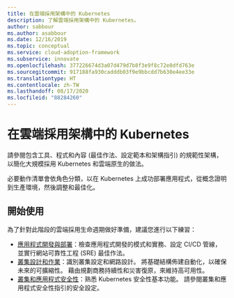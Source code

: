 ```yaml
---
title: 在雲端採用架構中的 Kubernetes
description: 了解雲端採用架構中的 Kubernetes。
author: sabbour
ms.author: asabbour
ms.date: 12/16/2019
ms.topic: conceptual
ms.service: cloud-adoption-framework
ms.subservice: innovate
ms.openlocfilehash: 377226674d3a07d479d7b8f3e9f8c72e0dfd763e
ms.sourcegitcommit: 917188fa930cadddb03f9e9bbcdd7b630e4ee33e
ms.translationtype: HT
ms.contentlocale: zh-TW
ms.lasthandoff: 08/17/2020
ms.locfileid: "88284260"
---
```

<!-- cSpell:ignore asabbour sabbour -->

# <a name="kubernetes-in-the-cloud-adoption-framework"></a>在雲端採用架構中的 Kubernetes

請參閱包含工具、程式和內容 (最佳作法、設定範本和架構指引) 的規範性架構，以簡化大規模採用 Kubernetes 和雲端原生的做法。

必要動作清單會依角色分類，以在 Kubernetes 上成功部署應用程式，從概念證明到生產環境，然後調整和最佳化。

## <a name="get-started"></a>開始使用

為了針對此階段的雲端採用生命週期做好準備，建議您進行以下練習：

<!-- markdownlint-disable MD033 -->

- [應用程式開發與部署](./application-development.md)：檢查應用程式開發的模式和實務、設定 CI/CD 管線，並實行網站可靠性工程 (SRE) 最佳作法。
- [叢集設計和作業](./cluster-design-operations.md)：識別叢集設定和網路設計。 將基礎結構佈建自動化，以確保未來的可擴縮性。 藉由規劃商務持續性和災害復原，來維持高可用性。
- [叢集和應用程式安全性](./cluster-application-security.md)：熟悉 Kubernetes 安全性基本功能。 請參閱叢集和應用程式安全性指引的安全設定。

<!-- markdownlint-enable MD033 -->
